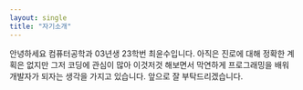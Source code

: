 ```yaml
---
layout: single
title: "자기소개"
---
```


안녕하세요 컴퓨터공학과 03년생 23학번 최윤수입니다. 아직은 진로에 대해 정확한 계획은 없지만 그저 코딩에
관심이 많아 이것저것 해보면서 막연하게 프로그래밍을 배워 개발자가 되자는 생각을 가지고 있습니다.
앞으로 잘 부탁드리겠습니다.

